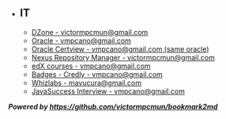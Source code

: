 * ## IT

  * [DZone - victormpcmun@gmail.com](https://dzone.com/)
  * [Oracle - vmpcano@gmail.com](https://login.oracle.com/mysso/signon.jsp)
  * [Oracle Certview - vmpcano@gmail.com (same oracle)](https://catalog-education.oracle.com/pls/apex/f?p=1010:26:113404962375023)
  * [Nexus Repository Manager - victormpcmun@gmail.com](https://oss.sonatype.org/#welcome)
  * [edX courses - vmpcano@gmail.com](https://courses.edx.org/dashboard)
  * [Badges - Credly - vmpcano@gmail.com](https://www.credly.com/users/victor-porcar/badges)
  * [Whizlabs - mavucura@gmail.com](https://www.whizlabs.com/)
  * [JavaSuccess Interview - vmpcano@gmail.com](https://www.java-success.com/)


___Powered by https://github.com/victormpcmun/bookmark2md___
 
